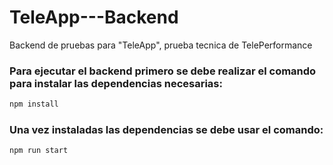 # TeleApp---Backend
 Backend de pruebas para "TeleApp", prueba tecnica de TelePerformance

### Para ejecutar el backend primero se debe realizar el comando para instalar las dependencias necesarias:

```sh
npm install
```

### Una vez instaladas las dependencias se debe usar el comando:

```sh
npm run start
```